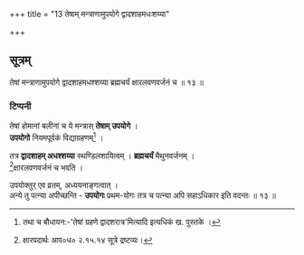 +++
title = "13 तेषाम् मन्त्राणामुपयोगे द्वादशाहमधःशय्या"

+++
## सूत्रम्
तेषां मन्त्राणामुपयोगे द्वादशाहमधश्शय्या ब्रह्मचर्यं क्षारलवणवर्जनं च ॥ १३ ॥  

### टिप्पनी
तेषां होमानां बलीनां च ये मन्त्रास् **तेषाम् उपयोगे** ।  
**उपयोगो** नियमपूर्वकं विद्याग्रहणम्[^२] । 

[^२]: तथा च बौधायन:-'तेषां ग्रहणे द्वादशरात्र'मित्यादि इत्यधिकं ख. पुस्तके ।


तत्र **द्वादशाहम् अधश्शय्या** स्थण्डिलशायित्वम् । **ब्रह्मचर्यं** मैथुनवर्जनम् ।  
[^१]क्षारलवणवर्जनं च भवति ।

[^१]: क्षारपदार्थः आप०ध० २.१५.१४ सूत्रे द्रष्टव्यः।

उपयोक्तुर् एव व्रतम्, अध्ययनाङ्गत्वात् ।  
अन्ये तु पत्न्या अपीच्छन्ति - **उपयोगः** प्रथम-योगः तत्र च पत्न्या अपि सहाऽधिकार इति वदन्तः ॥ १३ ॥  
